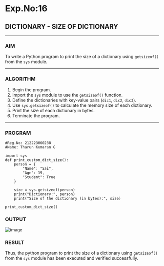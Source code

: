 # Exp.No:16  
## DICTIONARY - SIZE OF DICTIONARY

---

### AIM  
To write a Python program to print the size of a dictionary using `getsizeof()` from the `sys` module.

---

### ALGORITHM

1. Begin the program.  
2. Import the `sys` module to use the `getsizeof()` function.  
3. Define the dictionaries with key-value pairs (`dic1`, `dic2`, `dic3`).  
4. Use `sys.getsizeof()` to calculate the memory size of each dictionary.  
5. Print the size of each dictionary in bytes.  
6. Terminate the program.

---

### PROGRAM

```
#Reg.No: 212223060288
#Name: Tharun Kumaran G

import sys
def print_custom_dict_size():
    person = {
        "Name": "Sai",
        "Age": 19,
        "Student": True
    }

    size = sys.getsizeof(person)
    print("Dictionary:", person)
    print("Size of the dictionary (in bytes):", size)

print_custom_dict_size()

```

### OUTPUT

![image](https://github.com/user-attachments/assets/50b8a290-fd6f-4772-97a5-bf06318207e1)

### RESULT

Thus, the python program to print the size of a dictionary using `getsizeof()` from the `sys` module has been executed and verified successfully.
